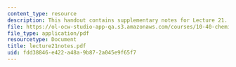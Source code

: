 ```yaml
---
content_type: resource
description: This handout contains supplementary notes for Lecture 21.
file: https://ol-ocw-studio-app-qa.s3.amazonaws.com/courses/10-40-chemical-engineering-thermodynamics-fall-2003/fdd38846e422a48a9b872a045e9f65f7_lecture21notes.pdf
file_type: application/pdf
resourcetype: Document
title: lecture21notes.pdf
uid: fdd38846-e422-a48a-9b87-2a045e9f65f7
---
```

